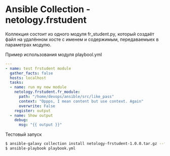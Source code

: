 # Ansible Collection - netology.frstudent

Коллекция состоит из одного модуля fr_student.py, который создаёт файл на удалённом хосте с именем и содержимым, 
передаваемыех в параметрах модулю.

Пример использования модуля playbool.yml

```yaml
---
- name: test frstudent module
  gather_facts: false
  hosts: localhost
  tasks:
  - name: run my new module
    netology.frstudent.fr_module:
      path: "/home/devops/ansible/src/like_pass"
      context: "Oppps, I mean content but use context. Again"
      overwrite: False
    register: output
  - name: Show output
    debug:
      msg: "{{ output }}"
```

Тестовый запуск
```bash
$ ansible-galaxy collection install netology-frstudent-1.0.0.tar.gz --force
$ ansible-playbook playbook.yml
```
